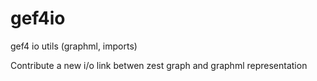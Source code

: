 # gef4io

gef4 io utils (graphml, imports)

Contribute a new i/o link betwen zest graph and graphml representation
